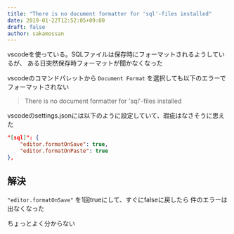 ```yaml
---
title: "There is no document formatter for 'sql'-files installed"
date: 2019-01-22T12:52:05+09:00
draft: false
author: sakamossan
---
```


vscodeを使っている。SQLファイルは保存時にフォーマットされるようしているが、
ある日突然保存時フォーマットが聞かなくなった

vscodeのコマンドパレットから `Document Format` を選択しても以下のエラーでフォーマットされない

> There is no document formatter for 'sql'-files installed

vscodeのsettings.jsonには以下のように設定していて、瑕疵はなさそうに思えた

```json
"[sql]": {
    "editor.formatOnSave": true,
    "editor.formatOnPaste": true
},
```


## 解決

`"editor.formatOnSave"` を1回trueにして、すぐにfalseに戻したら
件のエラーは出なくなった

ちょっとよく分からない
